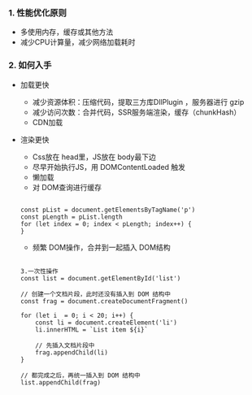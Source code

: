 ### 1. 性能优化原则
 - 多使用内存，缓存或其他方法
 - 减少CPU计算量，减少网络加载耗时

### 2. 如何入手
 - 加载更快
    - 减少资源体积：压缩代码，提取三方库DllPlugin ，服务器进行 gzip
    - 减少访问次数：合并代码，SSR服务端渲染，缓存（chunkHash）
    - CDN加载
 - 渲染更快
    - Css放在 head里，JS放在 body最下边
    - 尽早开始执行JS，用 DOMContentLoaded 触发
    - 懒加载
    - 对 DOM查询进行缓存

    ```

    const pList = document.getElementsByTagName('p')
    const pLength = pList.length
    for (let index = 0; index < pLength; index++) {
    }
    ```
    
    - 频繁 DOM操作，合并到一起插入 DOM结构

    ```

    3.一次性操作
    const list = document.getElementById('list')

    // 创建一个文档片段，此时还没有插入到 DOM 结构中
    const frag = document.createDocumentFragment()

    for (let i  = 0; i < 20; i++) {
        const li = document.createElement('li')
        li.innerHTML = `List item ${i}`

        // 先插入文档片段中
        frag.appendChild(li)
    }

    // 都完成之后，再统一插入到 DOM 结构中
    list.appendChild(frag)
    ```